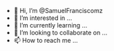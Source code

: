 - 👋 Hi, I’m @SamuelFranciscomz
- 👀 I’m interested in ...
- 🌱 I’m currently learning ...
- 💞️ I’m looking to collaborate on ...
- 📫 How to reach me ...

<!---
SamuelFranciscomz/SamuelFranciscomz is a ✨ special ✨ repository because its `README.md` (this file) appears on your GitHub profile.
You can click the Preview link to take a look at your changes.
--->
